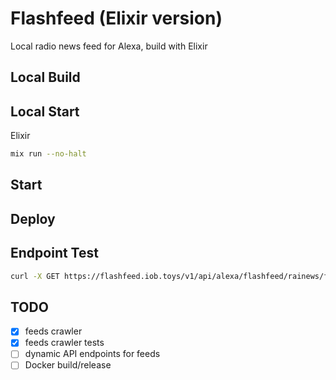 # Flashfeed (Elixir version)

Local radio news feed for Alexa, build with Elixir

## Local Build

## Local Start

Elixir

```sh
mix run --no-halt
```

## Start

## Deploy

## Endpoint Test

```sh
curl -X GET https://flashfeed.iob.toys/v1/api/alexa/flashfeed/rainews/fvg/gr
```

## TODO

- [x] feeds crawler
- [x] feeds crawler tests
- [ ] dynamic API endpoints for feeds
- [ ] Docker build/release
